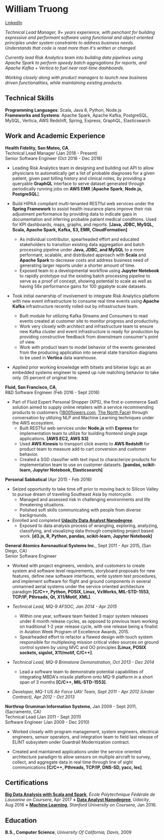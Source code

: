 William Truong
================

[LinkedIn](https://www.linkedin.com/in/william-truong-b1672910)

*Technical Lead Manager, 9+ years experience, with penchant for building expressive and performant software using functional and object oriented principles under system constraints to address business needs. Understands that code is read more than it's written or changed.*

*Currently lead Risk Analytics team into building data pipelines using Apache Spark to perform speedy batch aggregations for reports, and Apache Kafka + Vertica to fuel near real-time dashboards.*

*Working closely along with product managers to launch new business driven functionalities, while maintaining existing products.*

Technical Skills
-----------------
**Programming Languages**: Scala, Java 8, Python, Node.js  
**Frameworks and Systems**: Apache Spark, Apache Kafka, PostgreSQL, MySQL, Vertica, AWS Redshift, Spring, Express, GraphQL, Elasticsearch   

Work and Academic Experience
---------------

**Health Fidelity, San Mateo, CA**,  
Technical Lead Manager (Jan 2018 - Present)  
Senior Software Engineer (Oct 2016 - Dec 2018)   

* Leading Risk Analytics team in designing and building out API to allow physicians to automatically get a list of probable diagnoses for a given patient, given past billing history and clinical notes, by providing a queryable **GraphQL** interface to serve dataset generated through periodically running jobs on **AWS EMR** [**Apache Spark**, **Node.js, PostgreSQL**].

* Build HIPAA compliant multi-tenanted RESTful web services under the **Spring Framework** to assist health insurance plans improve their risk adjustment performance by providing data to indicate gaps in documentation and inferring probable patient medical conditions. Used for KPI dashboards, maps, graphs, and reports. **[Java, JDBC, MySQL, Scala, Apache Spark, Kafka, S3, EMR, CloudFormation]**
    - As individual contributor, spearheaded effort and educated stakeholders to transition existing data aggregation and batch processing pipeline under **Java, JDBC, and MySQL** to a more performant, scalable, and distributed approach with
    **Scala** and **Apache Spark** to decrease costs and address business need of generating larger reports under a shorter amount of time.
    - Exposed team to a developmental workflow using **Jupyter Notebook** to rapidly prototype out the existing batch processing pipeline to serve as a proof of concept, showing potential to scale as well as having 56x performance gains for 100 gigabyte scale datasets.
  
* Took initial ownership of involvement to integrate Risk Analytics platform with new event infrastructure to consume real time events using **Apache Kafka** infrastructure recently rolled out by infrastructure team.
    - Built module for utilizing Kafka Streams and Consumers to read events created at customer site to monitor progress and productivity.
    - Work very closely with architect and infrastructure team to ensure new Kafka cluster and event infrastructure is ready for production by providing constructive feedback from downstream consumer's point of view.
    - Work with product team to model behavior of the events generated from the producing application into several state transition diagrams to be used in **Vertica** data warehouse.

* Applied prior working knowledge with bitsets and bitwise logic as an embedded systems engineer to speed up rule matching behavior to take only .05 percent of original time.

**Fluid, San Francisco, CA**,  
R&D Software Engineer  (Feb 2016 - Sept 2016)

* Part of Fluid Expert Personal Shopper (XPS), the first e-commerce SaaS solution aimed to supply online retailers with a service recommending products to customers ([1800flowers.com](https://www.1800flowers.com/gwyn-1800flowers), [The North Face](http://www.thenorthface.com/xps)) through conversation by utilizing NLP and Machine Learning techniques under the AWS ecosystem.
    - Built RESTful web services under **Node.js** with **Express** for implementation team to utilize for building frontend single page applications. **[AWS EC2, AWS S3]**
    - Used **AWS Kinesis** to transport click events to **AWS Redshift** for product team to measure add to cart conversion and customer behavior.
    - Created a SGD classifier with text input to characterize products for implementation team to use on customer datasets. **[pandas, scikit-learn, Jupyter Notebook, Elasticsearch]**

**Personal Sabbatical** (Apr 2015 - Feb 2016)

* Seized opportunity to take time off prior to moving back to Silicon Valley to pursue dream of traveling Southeast Asia by motorcycle. 
    - Managed and assessed risk in challenging environments and life threatening situations. 
    - Polished soft skills communicating with people from diverse backgrounds.
* Enrolled and completed **[Udacity Data Analyst Nanodegree](https://github.com/wllmtrng/udacity_data_analyst_nanodegree)**. 
    - Exposed to data analysis process of wrangling, exploring, analyzing, classifying, and visualizing data through completing project based work. **[d3.js, R, Python, pandas, scikit-learn, Jupyter Notebook]**

**General Atomics Aeronautical Systems Inc.**, Sept 2011 - Apr 2015, (San Diego, CA)  
Senior Software Engineer  

* Worked with project engineers, vendors, and customers to create system and software level requirements, storyboard proposals for new features, define new software interfaces, write system test procedures, and implement software for flight and ground components in several unmanned aerial systems under the service oriented architecture paradigm **[C/C++, Python, POSIX, Linux, VxWorks, MIL-STD-1553, TCP/IP, Pthreads, Qt, X11/Motif, XML]**.

* *Technical Lead, MQ-9 AFSOC, Jan 2014 - Apr 2015*
    - Within one year, software team fielded 3 major system releases under 6 month release cycles, as opposed to previous team working on traditional 1-2 year release cycle, with one release being a finalist in Aviation Week Program of Excellence Awards, 2015.
    - Spearheaded effort to refactor a flawed design with touch system responsible for multiplexing mission
    critical video sources on ground control system by using MVC and OO principles
    **[Linux, POSIX sockets, sigslot, X11/motif, C/C++]**.

* *Technical Lead, MQ-9 Brimstone Demonstration, Oct 2013 - Dec 2014*
    -  Lead a software team to demonstrate potential capabilities of integrating MBDA's missile platform onto MQ-9 platform in a short span of 3 months **[C/C++, MIL-STD-1553]**.

* *Developer, MQ-1 US Air Force UAV Team, Sept 2011 - Apr 2012 (Under Contract), Apr 2012 - Oct 2013*

**Northrop Grumman Information Systems**, Jan 2009 - Sept 2011, (Sacramento, CA)  
Technical Lead (Jan 2011 - Sept 2011)  
Software Engineer (Jan 2009 - Dec 2010)  

* Worked closely with program management, system engineers, electrical engineers, sensor operators, and integration team to field last release of ELINT subsystem under Guardrail Modernization contract.

* Created and maintained applications under the service oriented architecture paradigm to allow sensors on multiple aircraft to survey, collect, and aggregate data in real time through line of sight communications **[C/C++, Pthreads, TCP/IP, DNS-SD, yacc, lex]**.

Certifications
---------
**[Big Data Analysis with Scala and Spark](https://www.coursera.org/account/accomplishments/verify/QUN9C3NZAV75)**, *École Polytechnique Fédérale de Lausanne on Coursera*, Apr 2017 **+** **[Data Analyst Nanodegree](https://confirm.udacity.com/LCJRQVJ5)**, *Udacity*, Aug 2016 **+** **[Machine Learning](https://www.coursera.org/account/accomplishments/records/9TD6VCPP7TAC)**, *Stanford University on Coursera*, Jan 2016.

Education
-----------
**B.S., Computer Science**, *University Of California, Davis*, 2009